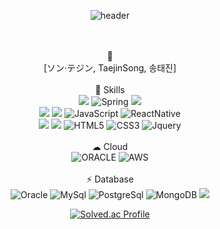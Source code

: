 <!--
**zmffhqj714/zmffhqj714** is a ✨ _special_ ✨ repository because its `README.md` (this file) appears on your GitHub profile.

Here are some ideas to get you started:

- 🔭 I’m currently working on ...
- 🌱 I’m currently learning ...
- 👯 I’m looking to collaborate on ...
- 🤔 I’m looking for help with ...
- 💬 Ask me about ...
- 📫 How to reach me: ...
- 😄 Pronouns: ...
- ⚡ Fun fact: ...
-->
<div align="center">

 ![header](https://capsule-render.vercel.app/api?type=cylinder&color=22272d&height=100&section=header&text=Good%20to%20see%20you!&fontSize=50&fontColor=e7e7e7)

 <br><br>
 📝 
 <br>
[ソン·テジン, TaejinSong, 송태진]
<br>
<br>
🚀 Skills 
 <br>
<img src="https://img.shields.io/badge/java-007396?style=for-the-badge&logo=java&logoColor=white">
  ![Spring](https://img.shields.io/badge/Spring-6DB33F?style=for-the-badge&logo=spring&logoColor=white)
  <img src="https://img.shields.io/badge/springboot-6DB33F?style=for-the-badge&logo=springboot&logoColor=white">
   <br>
  <img src="https://img.shields.io/badge/apache tomcat-F8DC75?style=for-the-badge&logo=apachetomcat&logoColor=white">
  <img src="https://img.shields.io/badge/gradle-02303A?style=for-the-badge&logo=gradle&logoColor=white">
 ![JavaScript](https://img.shields.io/badge/javascript-%23323330.svg?style=for-the-badge&logo=javascript&logoColor=%23F7DF1E)
 ![ReactNative](https://img.shields.io/badge/React_Native-20232A?style=for-the-badge&logo=react&logoColor=61DAFB)
  <br> 
  <img src="https://img.shields.io/badge/node.js-339933?style=for-the-badge&logo=Node.js&logoColor=white">
  <img src="https://img.shields.io/badge/express-000000?style=for-the-badge&logo=express&logoColor=white">
![HTML5](https://img.shields.io/badge/HTML5-E34F26?style=for-the-badge&logo=html5&logoColor=white)
  ![CSS3](https://img.shields.io/badge/CSS3-1572B6?style=for-the-badge&logo=css3&logoColor=white)
  ![Jquery](https://img.shields.io/badge/jQuery-0769AD?style=for-the-badge&logo=jquery&logoColor=white)
 <br> 
 <br>
   ☁ Cloud 
 <br>
   ![ORACLE](https://img.shields.io/badge/Oracle-F80000?style=for-the-badge&logo=oracle&logoColor=black)
  ![AWS](https://img.shields.io/badge/Amazon_AWS-FF9900?style=for-the-badge&logo=amazonaws&logoColor=white)
   <br> 
   <br>
  ⚡ Database
 <br>
  ![Oracle](https://img.shields.io/badge/Oracle-F80000?style=for-the-badge&logo=Oracle&logoColor=white)
  ![MySql](https://img.shields.io/badge/MySQL-005C84?style=for-the-badge&logo=mysql&logoColor=white)
  ![PostgreSql](https://img.shields.io/badge/PostgreSQL-316192?style=for-the-badge&logo=postgresql&logoColor=white)
  ![MongoDB](https://img.shields.io/badge/MongoDB-4EA94B?style=for-the-badge&logo=mongodb&logoColor=white)
  <img src="https://img.shields.io/badge/firebase-FFCA28?style=for-the-badge&logo=firebase&logoColor=white">
  <br>

  
[![Solved.ac Profile](http://mazassumnida.wtf/api/v2/generate_badge?boj=backjoon714)](https://solved.ac//)

</div>

